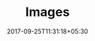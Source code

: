 ---
title: "Images"
date: 2017-09-25T11:31:18+05:30
layout: images
property: "Casa Goa"
status: "Pending Review"
url: /details/images/casa-goa/
slug: "casa-goa/"

qcstatus:
 forreview: true

mainmenu:
 details: true
 images: true


---